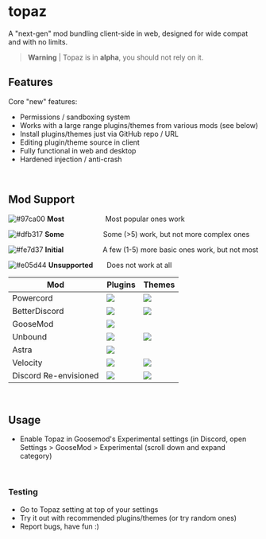 # topaz
A "next-gen" mod bundling client-side in web, designed for wide compat and with no limits.

> **Warning** |
> Topaz is in **alpha**, you should not rely on it.

## Features
Core "new" features:
- Permissions / sandboxing system
- Works with a large range plugins/themes from various mods (see below)
- Install plugins/themes just via GitHub repo / URL
- Editing plugin/theme source in client
- Fully functional in web and desktop
- Hardened injection / anti-crash

<br>

## Mod Support
![#97ca00](https://via.placeholder.com/15/97ca00/97ca00.png) **Most**&nbsp;&nbsp;&nbsp;&nbsp;&nbsp;&nbsp;&nbsp;&nbsp;&nbsp;&nbsp;&nbsp;&nbsp;&nbsp;&nbsp;&nbsp;&nbsp;&nbsp;&nbsp;&nbsp;&nbsp; Most popular ones work

![#dfb317](https://via.placeholder.com/15/dfb317/dfb317.png) **Some**&nbsp;&nbsp;&nbsp;&nbsp;&nbsp;&nbsp;&nbsp;&nbsp;&nbsp;&nbsp;&nbsp;&nbsp;&nbsp;&nbsp;&nbsp;&nbsp;&nbsp;&nbsp;&nbsp; Some (>5) work, but not more complex ones

![#fe7d37](https://via.placeholder.com/15/fe7d37/fe7d37.png) **Initial**&nbsp;&nbsp;&nbsp;&nbsp;&nbsp;&nbsp;&nbsp;&nbsp;&nbsp;&nbsp;&nbsp;&nbsp;&nbsp;&nbsp;&nbsp;&nbsp;&nbsp;&nbsp;&nbsp; A few (1-5) more basic ones work, but not most

![#e05d44](https://via.placeholder.com/15/e05d44/e05d44.png) **Unsupported**&nbsp;&nbsp;&nbsp;&nbsp;&nbsp;&nbsp; Does not work at all


| Mod | Plugins | Themes |
| --- | ------- | ------ |
| Powercord | ![](https://img.shields.io/badge/some-yellow?style=for-the-badge) | ![](https://img.shields.io/badge/some-yellow?style=for-the-badge) |
| BetterDiscord | ![](https://img.shields.io/badge/some-yellow?style=for-the-badge) | ![](https://img.shields.io/badge/most-green?style=for-the-badge) |
| GooseMod | ![](https://img.shields.io/badge/most-green?style=for-the-badge) |  |
| Unbound | ![](https://img.shields.io/badge/initial-orange?style=for-the-badge) | ![](https://img.shields.io/badge/unsupported-red?style=for-the-badge) |
| Astra | ![](https://img.shields.io/badge/some-yellow?style=for-the-badge) |  |
| Velocity | ![](https://img.shields.io/badge/most-green?style=for-the-badge) | ![](https://img.shields.io/badge/most-green?style=for-the-badge) |
| Discord Re-envisioned | ![](https://img.shields.io/badge/most-green?style=for-the-badge) | ![](https://img.shields.io/badge/most-green?style=for-the-badge) |

<br>

## Usage
- Enable Topaz in Goosemod's Experimental settings (in Discord, open Settings > GooseMod > Experimental (scroll down and expand category)

<br>

### Testing

- Go to Topaz setting at top of your settings
- Try it out with recommended plugins/themes (or try random ones)
- Report bugs, have fun :)